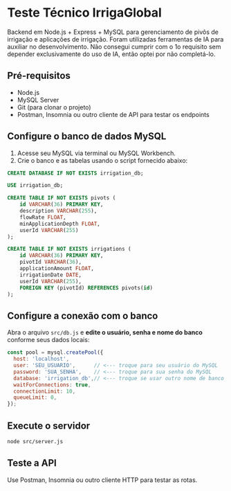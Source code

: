 # Teste Técnico IrrigaGlobal

Backend em Node.js + Express + MySQL para gerenciamento de pivôs de irrigação e aplicações de irrigação. Foram utilizadas ferramentas de IA para auxiliar no desenvolvimento. Não consegui cumprir com o 1o requisito sem depender exclusivamente do uso de IA, então optei por não completá-lo. 

## Pré-requisitos

- Node.js
- MySQL Server
- Git (para clonar o projeto)
- Postman, Insomnia ou outro cliente de API para testar os endpoints

## Configure o banco de dados MySQL

1. Acesse seu MySQL via terminal ou MySQL Workbench.
2. Crie o banco e as tabelas usando o script fornecido abaixo:

```sql
CREATE DATABASE IF NOT EXISTS irrigation_db;

USE irrigation_db;

CREATE TABLE IF NOT EXISTS pivots (
    id VARCHAR(36) PRIMARY KEY,
    description VARCHAR(255),
    flowRate FLOAT,
    minApplicationDepth FLOAT,
    userId VARCHAR(255)
);

CREATE TABLE IF NOT EXISTS irrigations (
    id VARCHAR(36) PRIMARY KEY,
    pivotId VARCHAR(36),
    applicationAmount FLOAT,
    irrigationDate DATE,
    userId VARCHAR(255),
    FOREIGN KEY (pivotId) REFERENCES pivots(id)
);
```

## Configure a conexão com o banco

Abra o arquivo `src/db.js` e **edite o usuário, senha e nome do banco** conforme seus dados locais:

```js
const pool = mysql.createPool({
  host: 'localhost',
  user: 'SEU_USUARIO',      // <--- troque para seu usuário do MySQL
  password: 'SUA_SENHA',    // <--- troque para sua senha do MySQL
  database: 'irrigation_db',// <--- troque se usar outro nome de banco
  waitForConnections: true,
  connectionLimit: 10,
  queueLimit: 0,
});
```

## Execute o servidor

```bash
node src/server.js
```
## Teste a API

Use Postman, Insomnia ou outro cliente HTTP para testar as rotas.
